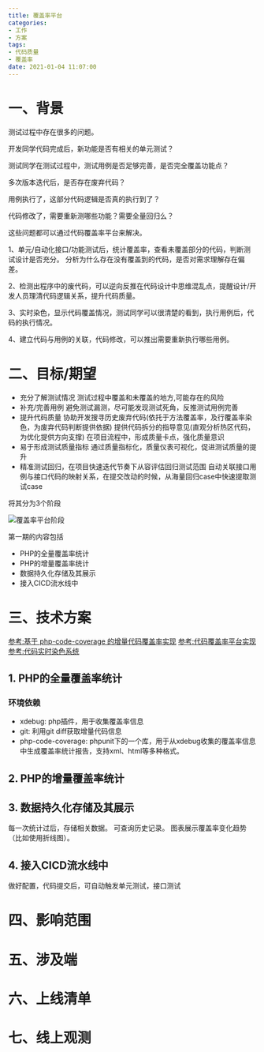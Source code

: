 ```yaml
---
title: 覆盖率平台
categories:
- 工作
- 方案
tags:
- 代码质量
- 覆盖率
date: 2021-01-04 11:07:00
---
```


 

# 一、背景
测试过程中存在很多的问题。

开发同学代码完成后，新功能是否有相关的单元测试？

测试同学在测试过程中，测试用例是否足够完善，是否完全覆盖功能点？

多次版本迭代后，是否存在废弃代码？

用例执行了，这部分代码逻辑是否真的执行到了？

代码修改了，需要重新测哪些功能？需要全量回归么？

这些问题都可以通过代码覆盖率平台来解决。

1、单元/自动化接口/功能测试后，统计覆盖率，查看未覆盖部分的代码，判断测试设计是否充分。
分析为什么存在没有覆盖到的代码，是否对需求理解存在偏差。

2、检测出程序中的废代码，可以逆向反推在代码设计中思维混乱点，提醒设计/开发人员理清代码逻辑关系，提升代码质量。

3、实时染色，显示代码覆盖情况，测试同学可以很清楚的看到，执行用例后，代码的执行情况。

4、建立代码与用例的关联，代码修改，可以推出需要重新执行哪些用例。

# 二、目标/期望

- 充分了解测试情况 
  测试过程中覆盖和未覆盖的地方,可能存在的风险
- 补充/完善用例
  避免测试漏测，尽可能发现测试死角，反推测试用例完善
- 提升代码质量
  协助开发搜寻历史废弃代码(依托于方法覆盖率，及行覆盖率染色，为废弃代码判断提供依据)
  提供代码拆分的指导意见(直观分析热区代码，为优化提供方向支撑)
  在项目流程中，形成质量卡点，强化质量意识
- 易于形成测试质量指标
  通过质量指标化，质量仪表可视化，促进测试质量的提升
- 精准测试回归，在项目快速迭代节奏下从容评估回归测试范围
  自动关联接口用例与接口代码的映射关系，在提交改动的时候，从海量回归case中快速提取测试case
  

将其分为3个阶段

![覆盖率平台阶段](覆盖率平台阶段.png)

第一期的内容包括
- PHP的全量覆盖率统计
- PHP的增量覆盖率统计
- 数据持久化存储及其展示
- 接入CICD流水线中

# 三、技术方案

[参考:基于 php-code-coverage 的增量代码覆盖率实现](https://testerhome.com/articles/20116)
[参考:代码覆盖率平台实现](https://testerhome.com/articles/23288)
[参考:代码实时染色系统](https://testerhome.com/topics/23915)

## 1. PHP的全量覆盖率统计
### 环境依赖
- xdebug: php插件，用于收集覆盖率信息
- git: 利用git diff获取增量代码信息
- php-code-coverage: phpunit下的一个库，用于从xdebug收集的覆盖率信息中生成覆盖率统计报告，支持xml、html等多种格式。

## 2. PHP的增量覆盖率统计

## 3. 数据持久化存储及其展示
每一次统计过后，存储相关数据。
可查询历史记录。
图表展示覆盖率变化趋势（比如使用折线图）。

## 4. 接入CICD流水线中
做好配置，代码提交后，可自动触发单元测试，接口测试

# 四、影响范围

# 五、涉及端

# 六、上线清单

# 七、线上观测